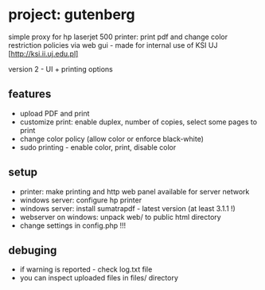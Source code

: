 # project: gutenberg
simple proxy for hp laserjet 500 printer: print pdf and change color restriction policies via web gui - made for internal use of KSI UJ [http://ksi.ii.uj.edu.pl] 

version 2 - UI + printing options

## features
  - upload PDF and print
  - customize print: enable duplex, number of copies, select some pages to print
  - change color policy (allow color or enforce black-white)
  - sudo printing - enable color, print, disable color

## setup
  - printer: make printing and http web panel available for server network 
  - windows server: configure hp printer
  - windows server: install sumatrapdf - latest version (at least 3.1.1 !)
  - webserver on windows: unpack web/ to public html directory
  - change settings in config.php !!!

## debuging
  - if warning is reported - check log.txt file
  - you can inspect uploaded files in files/ directory
